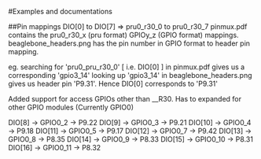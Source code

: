 #Examples and documentations

##Pin mappings
DIO[0] to DIO[7] => pru0_r30_0 to pru0_r30_7
pinmux.pdf contains the pru0_r30_x (pru format) GPIOy_z (GPIO format) mappings.
beaglebone_headers.png has the pin number in GPIO format to header pin mapping.

eg. searching for 'pru0_pru_r30_0' [ i.e. DIO[0] ] in pinmux.pdf gives us a corresponding 'gpio3_14'
looking up 'gpio3_14' in beaglebone_headers.png gives us header pin 'P9.31'. 
Hence DIO[0] corresponds to 'P9.31'

Added support for access GPIOs other than __R30. Has to expanded for other GPIO modules (Currently GPIO0)

DIO[8] -> GPIO0_2 -> P9.22
DIO[9] -> GPIO0_3 -> P9.21
DIO[10] -> GPIO0_4 -> P9.18
DIO[11] -> GPIO0_5 -> P9.17
DIO[12] -> GPIO0_7 -> P9.42
DIO[13] -> GPIO0_8 -> P8.35
DIO[14] -> GPIO0_9 -> P8.33
DIO[15] -> GPIO0_10 -> P8.31
DIO[16] -> GPIO0_11 -> P8.32
